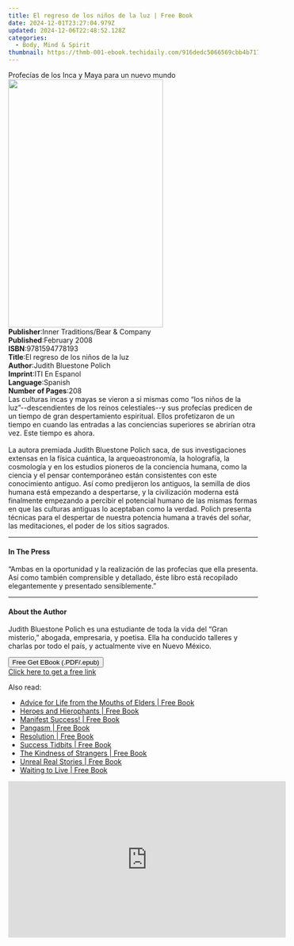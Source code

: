 ```yaml
---
title: El regreso de los niños de la luz | Free Book
date: 2024-12-01T23:27:04.979Z
updated: 2024-12-06T22:48:52.128Z
categories:
  - Body, Mind & Spirit
thumbnail: https://thmb-001-ebook.techidaily.com/916dedc5066569cbb4b717867877fc6f7c569cf202028441d2317a9f5b50676b.jpg
---
```

<main id="book-container">
  <div class="flex flex-col">
    <div class="book-brief flex-1 py-6 px-4 sm:p-6 md:py-10 md:px-8">
      <!-- brief-->
      <div class="book-brief-main">
        Profecías de los Inca y Maya para un nuevo mundo
      </div>
    </div>
    <div
      class="book-meta-info flex-1 grid gap-4 col-start-1 col-end-3 row-start-1 sm:mb-6 sm:grid-cols-4 lg:gap-6 lg:col-start-2 lg:row-end-6 lg:row-span-6 lg:mb-0"
    >
      <div
        class="book-meta-info-left place-content-center mt-4 p-4 text-sm leading-6 col-start-2 col-span-2 dark:text-slate-400"
      >
        <img
          class="w-full h-500 object-cover rounded-lg sm:h-255 sm:col-span-2 lg:col-span-full"
          src="https://img-001-ebook.techidaily.com/575a5d806ed64147449ae993d6fae93b9005112d3c58ab487b0acc4a55a16fea.jpg"
          alt=""
          width="312"
          height="500"
        />
      </div>
      <div
        class="book-meta-info-right mt-2 col-start-1 row-start-2 col-span-3 self-center"
      >
        <!-- meta data  -->
        <div class="flex flex-col px-4 md:px-8">
          <div class="flex-1">
            <strong>Publisher</strong>:<span class="px-2"
              >Inner Traditions/Bear &amp; Company</span
            >
          </div>
          <div class="flex-1">
            <strong>Published</strong>:<span class="px-2">February 2008</span>
          </div>
          <div class="flex-1">
            <strong>ISBN</strong>:<span class="px-2">9781594778193</span>
          </div>
          <div class="flex-1">
            <strong>Title</strong>:<span class="px-2"
              >El regreso de los niños de la luz</span
            >
          </div>
          <div class="flex-1">
            <strong>Author</strong>:<span class="px-2"
              >Judith Bluestone Polich</span
            >
          </div>
          <div class="flex-1">
            <strong>Imprint</strong>:<span class="px-2">ITI En Espanol</span>
          </div>
          <div class="flex-1">
            <strong>Language</strong>:<span class="px-2">Spanish</span>
          </div>
          <div class="flex-1">
            <strong>Number of Pages</strong>:<span class="px-2">208</span>
          </div>
        </div>
      </div>
    </div>
    <div class="book-description flex-1 py-6 px-4 sm:p-6 md:py-10 md:px-8">
      <div class="book-description-main">
        <div accordion-content="" id="description">
          Las culturas incas y mayas se vieron a si mismas como “los niños de la
          luz”--descendientes de los reinos celestiales--y sus profecías
          predicen de un tiempo de gran despertamiento espiritual. Ellos
          profetizaron de un tiempo en cuando las entradas a las conciencias
          superiores se abrirían otra vez. Este tiempo es ahora.<br /><br />La
          autora premiada Judith Bluestone Polich saca, de sus investigaciones
          extensas en la física cuántica, la arqueoastronomía, la holografía, la
          cosmología y en los estudios pioneros de la conciencia humana, como la
          ciencia y el pensar contemporáneo están consistentes con este
          conocimiento antiguo. Así como predijeron los antiguos, la semilla de
          dios humana está empezando a despertarse, y la civilización moderna
          está finalmente empezando a percibir el potencial humano de las mismas
          formas en que las culturas antiguas lo aceptaban como la verdad.
          Polich presenta técnicas para el despertar de nuestra potencia humana
          a través del soñar, las meditaciones, el poder de los sitios sagrados.
        </div>
      </div>
    </div>
    <div class="book-excerpts flex-1 py-6 px-4 sm:p-6 md:py-10 md:px-8">
      <!-- excerpts-->
      <div class="book-excerpts-main">
        <hr />
        <h4 class="placeholder placeholder-heading">
          <span>In The Press</span>
        </h4>
        <p>
          “Ambas en la oportunidad y la realización de las profecías que ella
          presenta. Así como también comprensible y detallado, éste libro está
          recopilado elegantemente y presentado sensiblemente.”
        </p>
      </div>
    </div>
    <div class="book-about-author flex-1 py-6 px-4 sm:p-6 md:py-10 md:px-8">
      <!-- about author-->
      <div class="book-main-author-main">
        <hr />
        <h4 class="placeholder placeholder-heading">
          <span>About the Author</span>
        </h4>
        <p>
          Judith Bluestone Polich es una estudiante de toda la vida del “Gran
          misterio,” abogada, empresaria, y poetisa. Ella ha conducido talleres
          y charlas por todo el país, y actualmente vive en Nuevo México.
        </p>
      </div>
    </div>
    <div class="book-free-get flex-1 py-6 px-4 sm:p-6 md:py-10 md:px-8">
      <button
        id="btn-free-get"
        class="bg-blue-500 hover:bg-blue-700 text-white font-bold py-2 px-4 rounded"
      >
        Free Get EBook (.PDF/.epub)
      </button>
      <div id="countdown-display" class="px-2 text-lg mt-2"></div>
      <a
        id="free-link"
        class="hidden bg-blue-500 hover:bg-blue-700 text-white font-bold py-2 px-4 rounded"
        href="https://www.ebooks.com/en-us/book/95783112/el-regreso-de-los-ni-os-de-la-luz/judith-bluestone-polich/"
        target="_blank"
        >Click here to get a free link</a
      >
    </div>
    <script>
      let countdownTime = 0;
      let countdownInterval = null;
      document
        .getElementById('btn-free-get')
        .addEventListener('click', startCountdown);
      function startCountdown() {
        countdownTime = new Date().getTime() + 60000 * 3;
        countdownInterval = setInterval(updateCountdown, 1000);
        document.getElementById('btn-free-get').disabled = true;
        document
          .getElementById('btn-free-get')
          .classList.add('bg-gray-500', 'cursor-not-allowed');
      }
      function updateCountdown() {
        let currentTime = new Date().getTime();
        let timeLeft = countdownTime - currentTime;
        let secondsLeft = Math.floor(timeLeft / 1000);
        document.getElementById('countdown-display').innerHTML =
          `Remaining time: ${secondsLeft} seconds.`;
        if (secondsLeft <= 0) {
          clearInterval(countdownInterval);
          document.getElementById('btn-free-get').classList.add('hidden');
          document.getElementById('free-link').classList.remove('hidden');
          document.getElementById('countdown-display').innerHTML = '';
        }
      }
    </script>
  </div>
</main>

<ins class="adsbygoogle"
      style="display:block"
      data-ad-client="ca-pub-7571918770474297"
      data-ad-slot="8358498916"
      data-ad-format="auto"
      data-full-width-responsive="true"></ins>
    

<span class="atpl-alsoreadstyle">Also read:</span>
<div><ul>
<li><a href="https://novels-ebooks.techidaily.com/138568704-9781491724088-advice-for-life-from-the-mouths-of-elders/"><u>Advice for Life from the Mouths of Elders | Free Book</u></a></li>
<li><a href="https://novels-ebooks.techidaily.com/138568498-9781450240185-heroes-and-hierophants/"><u>Heroes and Hierophants | Free Book</u></a></li>
<li><a href="https://novels-ebooks.techidaily.com/138568672-9781469704302-manifest-success/"><u>Manifest Success! | Free Book</u></a></li>
<li><a href="https://novels-ebooks.techidaily.com/138568506-9781450297912-pangasm/"><u>Pangasm | Free Book</u></a></li>
<li><a href="https://novels-ebooks.techidaily.com/138568689-9781440108945-resolution/"><u>Resolution | Free Book</u></a></li>
<li><a href="https://novels-ebooks.techidaily.com/138568557-9780595736829-success-tidbits/"><u>Success Tidbits | Free Book</u></a></li>
<li><a href="https://novels-ebooks.techidaily.com/138568667-9781440138980-the-kindness-of-strangers/"><u>The Kindness of Strangers | Free Book</u></a></li>
<li><a href="https://novels-ebooks.techidaily.com/138568407-9780595741830-unreal-real-stories/"><u>Unreal Real Stories | Free Book</u></a></li>
<li><a href="https://novels-ebooks.techidaily.com/138568664-9781450236737-waiting-to-live/"><u>Waiting to Live | Free Book</u></a></li>
</ul></div>

<!-- affiliate ads begin -->
<iframe width="560" height="315" src="https://www.youtube.com/embed/PKZUYice-ws?si=L8iMa9T3h7TMSWdQ" title="YouTube video player" frameborder="0" allow="accelerometer; autoplay; clipboard-write; encrypted-media; gyroscope; picture-in-picture; web-share" referrerpolicy="strict-origin-when-cross-origin" allowfullscreen></iframe>
<!-- affiliate ads end -->


